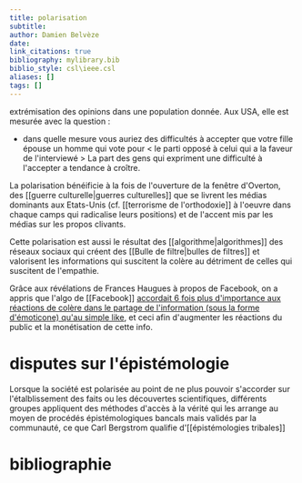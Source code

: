 ```yaml
---
title: polarisation
subtitle:
author: Damien Belvèze
date: 
link_citations: true
bibliography: mylibrary.bib
biblio_style: csl\ieee.csl
aliases: []
tags: []
---
```


extrémisation des opinions dans une population donnée. 
Aux USA, elle est mesurée avec la question : 

- dans quelle mesure vous auriez des difficultés à accepter que votre fille épouse un homme qui vote pour < le parti opposé à celui qui a la faveur de l'interviewé >
La part des gens qui expriment une difficulté à l'accepter a tendance à croître. 

La polarisation bénéificie à la fois de l'ouverture de la fenêtre d'Overton, des [[guerre culturelle|guerres culturelles]] que se livrent les médias dominants aux Etats-Unis (cf. [[terrorisme de l'orthodoxie]] à l'oeuvre dans chaque camps qui radicalise leurs positions) et de l'accent mis par les médias sur les propos clivants. 

Cette polarisation est aussi le résultat des [[algorithme|algorithmes]] des réseaux sociaux qui créent des [[Bulle de filtre|bulles de filtres]] et valorisent les informations qui suscitent la colère au détriment de celles qui suscitent de l'empathie. 

Grâce aux révélations de Frances Haugues à propos de Facebook, on a appris que l'algo de [[Facebook]] [accordait 6 fois plus d'importance aux réactions de colère dans le partage de l'information (sous la forme d'émoticone) qu'au simple like](https://www.washingtonpost.com/technology/2021/10/26/facebook-angry-emoji-algorithm/), et ceci afin d'augmenter les réactions du public et la monétisation de cette info. 

# disputes sur l'épistémologie

Lorsque la société est polarisée au point de ne plus pouvoir s'accorder sur l'étalblissement des faits ou les découvertes scientifiques, différents groupes appliquent des méthodes d'accès à la vérité qui les arrange au moyen de procédés épistémologiques bancals mais validés par la communauté, ce que Carl Bergstrom qualifie d'[[épistémologies tribales]]





# bibliographie

